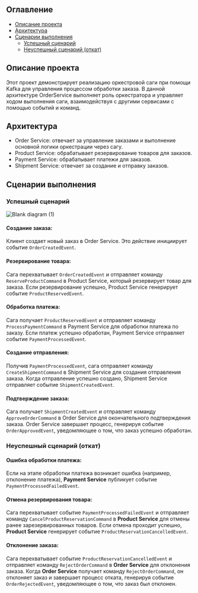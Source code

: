 ## Оглавление
- [Описание проекта](#описание-проекта)
- [Архитектура](#архитектура)
- [Сценарии выполнения](#сценарии-выполнения)
  - [Успешный сценарий](#успешный-сценарий)
  - [Неуспешный сценарий (откат)](#неуспешный-сценарий-откат)

## Описание проекта
Этот проект демонстрирует реализацию оркестровой саги при помощи Kafka для управления процессом обработки заказа.
В данной архитектуре OrderService выполняет роль оркестратора и управляет ходом выполнения саги, взаимодействуя с другими сервисами с помощью событий и команд.



## Архитектура
- Order Service: отвечает за управление заказами и выполнение основной логики оркестрации через сагу.
- Product Service: обрабатывает резервирование товаров для заказов.
- Payment Service: обрабатывает платежи для заказов.
- Shipment Service: отвечает за создание и отправку заказов.


## Сценарии выполнения
### Успешный сценарий 
![Blank diagram (1)](https://github.com/user-attachments/assets/6868134b-56a1-481a-af22-6d37e9ef4223)

#### Создание заказа:
Клиент создает новый заказ в Order Service. Это действие инициирует событие `OrderCreatedEvent`.

#### Резервирование товара:
Сага перехватывает `OrderCreatedEvent` и отправляет команду `ReserveProductCommand` в Product Service, который резервирует товар для заказа.
Если резервирование успешно, Product Service генерирует событие `ProductReservedEvent`.

#### Обработка платежа:
Сага получает `ProductReservedEvent` и отправляет команду `ProcessPaymentCommand` в Payment Service для обработки платежа по заказу.
Если платеж успешно обработан, Payment Service отправляет событие `PaymentProcessedEvent`.

#### Создание отправления:
Получив `PaymentProcessedEvent`, сага отправляет команду `CreateShipmentCommand` в Shipment Service для создания отправления заказа.
Когда отправление успешно создано, Shipment Service отправляет событие `ShipmentCreatedEvent`.

#### Подтверждение заказа:
Сага получает `ShipmentCreatedEvent` и отправляет команду `ApproveOrderCommand` в Order Service для окончательного подтверждения заказа.
Order Service завершает процесс, генерируя событие `OrderApprovedEvent`, уведомляющее о том, что заказ успешно обработан.


### Неуспешный сценарий (откат)

#### Ошибка обработки платежа:
Если на этапе обработки платежа возникает ошибка (например, отклонение платежа), **Payment Service** публикует событие `PaymentProcessedFailedEvent`.

#### Отмена резервирования товара:
Сага перехватывает событие `PaymentProcessedFailedEvent` и отправляет команду `CancelProductReservationCommand` в **Product Service** для отмены ранее зарезервированных товаров. 
Если отмена проходит успешно, **Product Service** генерирует событие `ProductReservationCancelledEvent`.

#### Отклонение заказа:
Сага перехватывает событие `ProductReservationCancelledEvent` и отправляет команду `RejectOrderCommand` в **Order Service** для отклонения заказа.
Когда **Order Service** получает команду `RejectOrderCommand`, он отклоняет заказ и завершает процесс отката, генерируя событие `OrderRejectedEvent`, уведомляющее о том, что заказ был отклонен.

